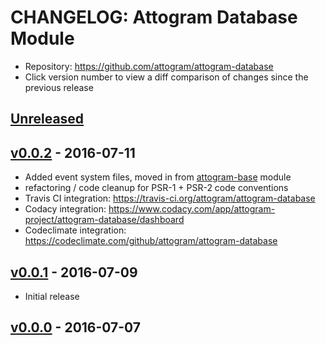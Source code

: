 # CHANGELOG: Attogram Database Module
* Repository: https://github.com/attogram/attogram-database
* Click version number to view a diff comparison of changes since the previous release

## [Unreleased](https://github.com/attogram/attogram-database/compare/v0.0.2...HEAD)

## [v0.0.2](https://github.com/attogram/attogram-database/compare/v0.0.1...v0.0.2) - 2016-07-11
- Added event system files, moved in from [attogram-base](https://github.com/attogram/attogram-base) module
- refactoring / code cleanup for PSR-1 + PSR-2 code conventions
- Travis CI integration: https://travis-ci.org/attogram/attogram-database
- Codacy integration: https://www.codacy.com/app/attogram-project/attogram-database/dashboard
- Codeclimate integration: https://codeclimate.com/github/attogram/attogram-database

## [v0.0.1](https://github.com/attogram/attogram-database/compare/b1f1303...v0.0.1) - 2016-07-09
- Initial release

## [v0.0.0](https://github.com/attogram/attogram-database/tree/b1f1303) - 2016-07-07
